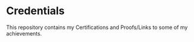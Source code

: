 # Credentials
This repository contains my Certifications and Proofs/Links to some of my achievements.
